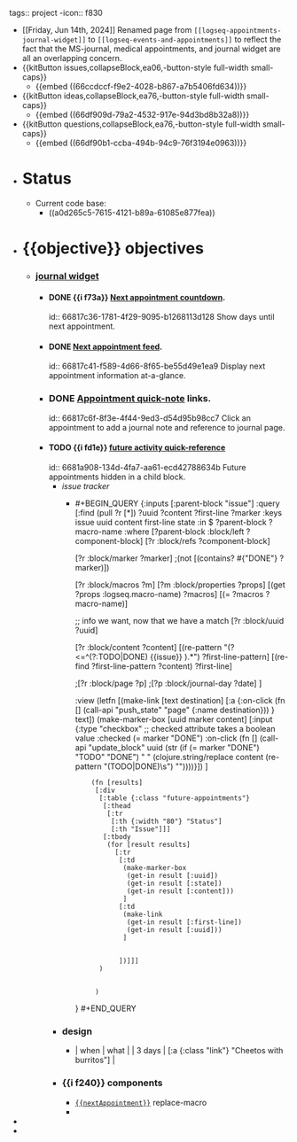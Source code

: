 tags:: project
-icon:: f830

- [[Friday, Jun 14th, 2024]] Renamed page from `[[logseq-appointments-journal-widget]]` to `[[logseq-events-and-appointments]]` to reflect the fact that the MS-journal, medical appointments, and journal widget are all an overlapping concern.
- {{kitButton issues,collapseBlock,ea06,-button-style full-width small-caps}}
	- {{embed ((66ccdccf-f9e2-4028-b867-a7b5406fd634))}}
- {{kitButton ideas,collapseBlock,ea76,-button-style full-width small-caps}}
	- {{embed ((66df909d-79a2-4532-917e-94d3bd8b32a8))}}
- {{kitButton questions,collapseBlock,ea76,-button-style full-width small-caps}}
	- {{embed ((66df90b1-ccba-494b-94c9-76f3194e0963))}}
- # Status
	- Current code base:
		- ((a0d265c5-7615-4121-b89a-61085e877fea))
- # {{objective}} objectives
	- ### [journal widget]([[:logseq-events-and-appointments/journal-widget]])
		- #### DONE {{i f73a}}  [Next appointment countdown]([[:logseq-events-and-appointments/journal-widget/next-appointment-countdown]]). 
		  id:: 66817c36-1781-4f29-9095-b1268113d128
		  Show days until next appointment.
		- #### DONE [Next appointment feed]([[:logseq-events-and-appointments/journal-widget/next-appointment-feed]]). 
		  id:: 66817c41-f589-4d66-8f65-be55d49e1ea9
		  Display next appointment information at-a-glance.
		- ### DONE [Appointment quick-note]([[:logseq-events-and-appointments/journal-widget/appointment-quick-note]]) links.
		  id:: 66817c6f-8f3e-4f44-9ed3-d54d95b98cc7
		  Click an appointment to add a journal note and reference to journal page.
		- #### TODO {{i fd1e}} [future activity quick-reference]([[:logseq-events-and-appointments/journal-widget/future-activity-quickview]])
		  id:: 6681a908-134d-4fa7-aa61-ecd42788634b
		  Future appointments hidden in a child block.
			- *issue tracker*
				- #+BEGIN_QUERY
				  {:inputs [:parent-block "issue"]
				   :query
				   [:find (pull ?r [*]) ?uuid ?content ?first-line ?marker
				    :keys issue uuid content first-line state
				    :in $ ?parent-block ?macro-name
				    :where
				    [?parent-block :block/left ?component-block]
				    [?r :block/refs ?component-block]
				  
				    [?r :block/marker ?marker]
				    ;(not [(contains? #{"DONE"} ?marker)])
				  
				    [?r :block/macros ?m]
				    [?m :block/properties ?props]
				    [(get ?props :logseq.macro-name) ?macros]
				    [(= ?macros ?macro-name)]
				  
				    ;; info we want, now that we have a match
				    [?r :block/uuid ?uuid]
				  
				    [?r :block/content ?content]
				    [(re-pattern "(?<=^(?:TODO|DONE) {{issue}} ).*") ?first-line-pattern]
				    [(re-find ?first-line-pattern ?content) ?first-line]
				  
				    ;[?r :block/page ?p]
				    ;[?p :block/journal-day ?date]
				  ]
				  
				   :view (letfn [(make-link [text destination]
				                            [:a {:on-click 
				                                 (fn [] 
				                                   (call-api "push_state" "page" {:name destination}))
				                                 } text])
				                 (make-marker-box [uuid marker content]
				                                  [:input
				                                   {:type "checkbox"
				                                    ;; checked attribute takes a boolean value
				                                    :checked (= marker "DONE")
				                                    :on-click
				                                    (fn []
				                                      (call-api "update_block" uuid
				                                                (str
				                                                 (if (= marker "DONE")
				                                                   "TODO"
				                                                   "DONE")
				                                                 " "
				                                                 (clojure.string/replace
				                                                  content
				                                                  (re-pattern "(TODO|DONE)\\s")
				                                                  ""))))}])
				                 ]
				          
				          (fn [results]
				           [:div
				            [:table {:class "future-appointments"}
				             [:thead
				              [:tr
				               [:th {:width "80"} "Status"]
				               [:th "Issue"]]]
				             [:tbody
				              (for [result results]
				                [:tr
				                 [:td
				                  (make-marker-box 
				                   (get-in result [:uuid]) 
				                   (get-in result [:state]) 
				                   (get-in result [:content])) 
				                  ]
				                 [:td 
				                  (make-link 
				                   (get-in result [:first-line]) 
				                   (get-in result [:uuid]))
				                  ]
				                 
				  
				                 ])]]]
				            )
				           
				           
				           )
				   }
				  #+END_QUERY
			- ### design
				- | when | what |
				  | 3 days | [:a {:class "link"} "Cheetos with burritos"] |
			- ### {{i f240}} components
				- [`{{nextAppointment}}`]([[nextAppointment]]) replace-macro
				-
-
-
